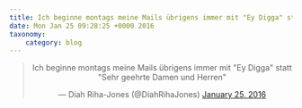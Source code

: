 ```yaml
---
title: Ich beginne montags meine Mails übrigens immer mit "Ey Digga" statt "Sehr geehrte Damen und Herren"
date: Mon Jan 25 09:28:25 +0000 2016
taxonomy:
    category: blog
---
```

<blockquote class="twitter-tweet" align="center" width="350"><p lang="de" dir="ltr">Ich beginne montags meine Mails übrigens immer mit &quot;Ey Digga&quot; statt &quot;Sehr geehrte Damen und Herren&quot;</p>&mdash; Diah Riha-Jones (@DiahRihaJones) <a href="https://twitter.com/DiahRihaJones/status/691543714607558656">January 25, 2016</a></blockquote>
